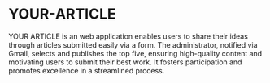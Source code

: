# YOUR-ARTICLE
YOUR ARTICLE is an web application enables users to share their ideas through articles submitted easily via a form. The administrator, notified via Gmail, selects and publishes the top five, ensuring high-quality content and motivating users to submit their best work. It fosters participation and promotes excellence in a streamlined process.
